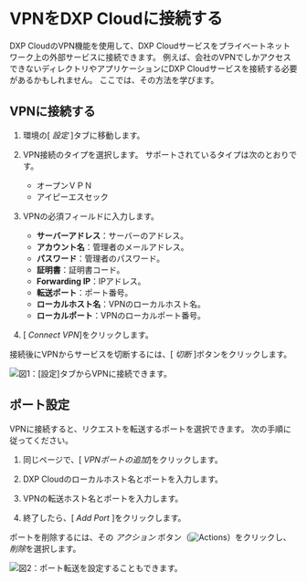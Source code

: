 # VPNをDXP Cloudに接続する

DXP CloudのVPN機能を使用して、DXP Cloudサービスをプライベートネットワーク上の外部サービスに接続できます。 例えば、会社のVPNでしかアクセスできないディレクトリやアプリケーションにDXP Cloudサービスを接続する必要があるかもしれません。 ここでは、その方法を学びます。

## VPNに接続する

1.  環境の[ *設定* ]タブに移動します。

2.  VPN接続のタイプを選択します。 サポートされているタイプは次のとおりです。

      - オープンＶＰＮ
      - アイピーエスセック

3.  VPNの必須フィールドに入力します。

      - **サーバーアドレス**：サーバーのアドレス。
      - **アカウント名**：管理者のメールアドレス。
      - **パスワード**：管理者のパスワード。
      - **証明書**：証明書コード。
      - **Forwarding IP**：IPアドレス。
      - **転送ポート**：ポート番号。
      - **ローカルホスト名**：VPNのローカルホスト名。
      - **ローカルポート**：VPNのローカルポート番号。

4.  [ *Connect VPN*]をクリックします。

接続後にVPNからサービスを切断するには、[ *切断* ]ボタンをクリックします。

![図1：[設定]タブからVPNに接続できます。](./connecting-a-vpn-server-to-dxp-cloud/images/01.png)

## ポート設定

VPNに接続すると、リクエストを転送するポートを選択できます。 次の手順に従ってください。

1.  同じページで、[ *VPNポートの追加*]をクリックします。

2.  DXP Cloudのローカルホスト名とポートを入力します。

3.  VPNの転送ホスト名とポートを入力します。

4.  終了したら、[ *Add Port* ]をクリックします。

ポートを削除するには、その *アクション* ボタン（![Actions](./connecting-a-vpn-to-dxp-cloud/images/02.png)）をクリックし、 *削除*を選択します。

![図2：ポート転送を設定することもできます。](./connecting-a-vpn-server-to-dxp-cloud/images/03.png)
